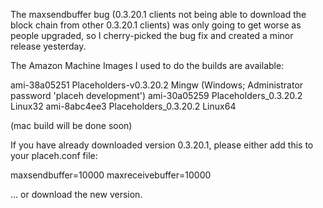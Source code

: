 The maxsendbuffer bug (0.3.20.1 clients not being able to download the block chain from other 0.3.20.1 clients) was only going to get
worse as people upgraded, so I cherry-picked the bug fix and created a minor release yesterday.

The Amazon Machine Images I used to do the builds are available:

  ami-38a05251   Placeholders-v0.3.20.2 Mingw    (Windows; Administrator password 'placeh development')
  ami-30a05259   Placeholders_0.3.20.2 Linux32
  ami-8abc4ee3   Placeholders_0.3.20.2 Linux64

(mac build will be done soon)

If you have already downloaded version 0.3.20.1, please either add this to your placeh.conf file:

  maxsendbuffer=10000
  maxreceivebuffer=10000

... or download the new version.
